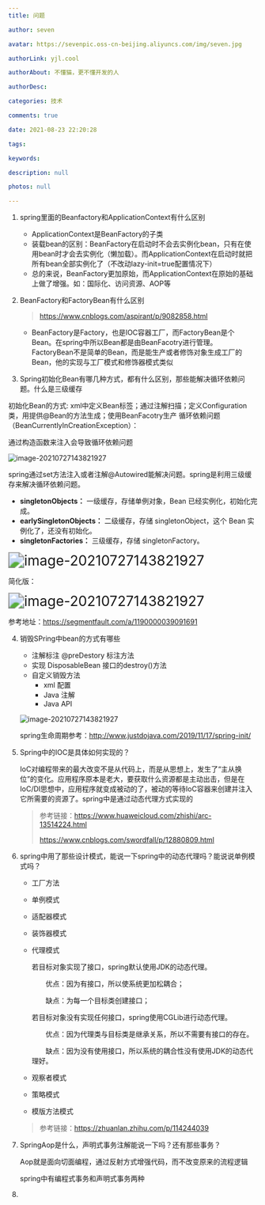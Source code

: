 ```yaml
---
title: 问题

author: seven

avatar: https://sevenpic.oss-cn-beijing.aliyuncs.com/img/seven.jpg

authorLink: yjl.cool

authorAbout: 不懂猫，更不懂开发的人

authorDesc: 

categories: 技术

comments: true

date: 2021-08-23 22:20:28

tags: 

keywords: 

description: null

photos: null

---
```

1. spring里面的Beanfactory和ApplicationContext有什么区别

	* ApplicationContext是BeanFactory的子类
	* 装载bean的区别：BeanFactory在启动时不会去实例化bean，只有在使用bean时才会去实例化（懒加载）。而ApplicationContext在启动时就把所有bean全部实例化了（不改动lazy-init=true配置情况下）
	* 总的来说，BeanFactory更加原始，而ApplicationContext在原始的基础上做了增强。如：国际化、访问资源、AOP等

2. BeanFactory和FactoryBean有什么区别
	
	> https://www.cnblogs.com/aspirant/p/9082858.html

	* BeanFactory是Factory，也是IOC容器工厂，而FactoryBean是个Bean。在spring中所以Bean都是由BeanFacotry进行管理。FactoryBean不是简单的Bean，而是能生产或者修饰对象生成工厂的Bean，他的实现与工厂模式和修饰器模式类似
	
3. Spring初始化Bean有哪几种方式，都有什么区别，那些能解决循环依赖问题。什么是三级缓存

  初始化Bean的方式: xml中定义Bean标签；通过注解扫描；定义Configuration类，用提供@Bean的方法生成；使用BeanFacotry生产
  循环依赖问题（BeanCurrentlyInCreationException）：

  通过构造函数来注入会导致循环依赖问题

  ![image-20210727143821927](问题.assets/image-20210727143821927.png)

  spring通过set方法注入或者注解@Autowired能解决问题。spring是利用三级缓存来解决循环依赖问题。

- **singletonObjects：** 一级缓存，存储单例对象，Bean 已经实例化，初始化完成。
- **earlySingletonObjects：** 二级缓存，存储 singletonObject，这个 Bean 实例化了，还没有初始化。
- **singletonFactories：** 三级缓存，存储 singletonFactory。

<img src="https://sevenpic.oss-cn-beijing.aliyuncs.com/img/1067344138-499faefc82e6aae7.png" alt="image-20210727143821927" style="zoom:200%;" />

简化版：

<img src="https://sevenpic.oss-cn-beijing.aliyuncs.com/img/999216281-21501c33d6e3d318_fix732.png" alt="image-20210727143821927" style="zoom:200%;" />

参考地址：https://segmentfault.com/a/1190000039091691

4. 销毁SPring中bean的方式有哪些

   - 注解标注  @preDestory 标注方法
   - 实现 DisposableBean 接口的destroy()方法
   - 自定义销毁方法
     - xml 配置
     - Java 注解
     - Java API

   ![image-20210727143821927](https://sevenpic.oss-cn-beijing.aliyuncs.com/img/Springinitdestory-a14f2929.png)

   spring生命周期参考：http://www.justdojava.com/2019/11/17/spring-init/

5. Spring中的IOC是具体如何实现的？

   IoC对编程带来的最大改变不是从代码上，而是从思想上，发生了“主从换位”的变化。应用程序原本是老大，要获取什么资源都是主动出击，但是在IoC/DI思想中，应用程序就变成被动的了，被动的等待IoC容器来创建并注入它所需要的资源了。spring中是通过动态代理方式实现的

   > 参考链接：https://www.huaweicloud.com/zhishi/arc-13514224.html
   >
   > https://www.cnblogs.com/swordfall/p/12880809.html

6. spring中用了那些设计模式，能说一下spring中的动态代理吗？能说说单例模式吗？

   - 工厂方法

   - 单例模式

   - 适配器模式

   - 装饰器模式

   - 代理模式

     若目标对象实现了接口，spring默认使用JDK的动态代理。

     　　优点：因为有接口，所以使系统更加松耦合；

     　　缺点：为每一个目标类创建接口；

     若目标对象没有实现任何接口，spring使用CGLib进行动态代理。

     　　优点：因为代理类与目标类是继承关系，所以不需要有接口的存在。

     　　缺点：因为没有使用接口，所以系统的耦合性没有使用JDK的动态代理好。

   - 观察者模式

   - 策略模式

   - 模版方法模式

   > 参考链接：https://zhuanlan.zhihu.com/p/114244039

7. SpringAop是什么，声明式事务注解能说一下吗？还有那些事务？

   Aop就是面向切面编程，通过反射方式增强代码，而不改变原来的流程逻辑

   spring中有编程式事务和声明式事务两种

8. 